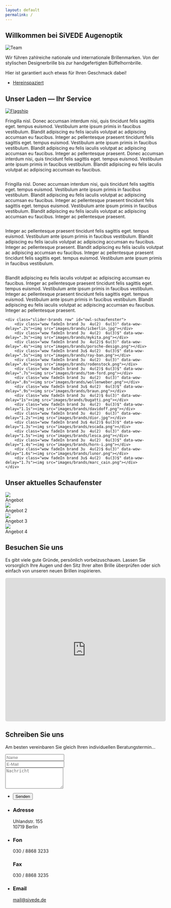 ```yaml
---
layout: default
permalink: /
---
```



<section id="one">
<h1>Willkommen bei SiVEDE Augenoptik</h1>
<span class="image right"><img src="images/background.png" alt="Team" class="image fit" /></span>
<p>Wir führen zahlreiche nationale und internationale Brillenmarken. Von der stylischen Designerbrille bis zur handgefertigten Büffelhornbrille.</p>
<p>Hier ist garantiert auch etwas für Ihren Geschmack dabei!</p>
<ul class="actions">
	<li><a href="#service" class="button icon fa-long-arrow-down">Hereinspaziert</a></li>
</ul>

</section>


<section id="service" class="wow fadeIn">
	<h2>Unser Laden &mdash; Ihr Service</h2>

<a href="images/site/US_2_SIVEDE_Details-27.jpg" class="image left thumb wow fadeIn"><img src="images/site/US_2_SIVEDE_Details-27.jpg" alt="Flagship" title="Unser Geschäft"/></a>
<!-- Weitere Bilder in der Galerie -->
<div style="display: none">
<a href="images/site/US_2_SIVEDE_Details-26.jpg" class="image left thumb"><img src="images/site/US_2_SIVEDE_Details-30.jpg" alt="Flagship" title="Unser Geschäft - vorne"/></a>
</div>

<p>Fringilla nisl. Donec accumsan interdum nisi, quis tincidunt felis sagittis eget. tempus euismod. Vestibulum ante ipsum primis in faucibus vestibulum. Blandit adipiscing eu felis iaculis volutpat ac adipiscing accumsan eu faucibus. Integer ac pellentesque praesent tincidunt felis sagittis eget. tempus euismod. Vestibulum ante ipsum primis in faucibus vestibulum. Blandit adipiscing eu felis iaculis volutpat ac adipiscing accumsan eu faucibus. Integer ac pellentesque praesent. Donec accumsan interdum nisi, quis tincidunt felis sagittis eget. tempus euismod. Vestibulum ante ipsum primis in faucibus vestibulum. Blandit adipiscing eu felis iaculis volutpat ac adipiscing accumsan eu faucibus.</p>

<a href="images/fulls/US_1_SIVEDE-8.jpg" class="image right thumb"><img src="images/fulls/US_1_SIVEDE-8.jpg" alt="" title="Der Impressionist: Pixelgenau!"/></a>
<!-- Weitere Bilder in der Galerie -->
<div style="display: none">

</div>
<p>Fringilla nisl. Donec accumsan interdum nisi, quis tincidunt felis sagittis eget. tempus euismod. Vestibulum ante ipsum primis in faucibus vestibulum. Blandit adipiscing eu felis iaculis volutpat ac adipiscing accumsan eu faucibus. Integer ac pellentesque praesent tincidunt felis sagittis eget. tempus euismod. Vestibulum ante ipsum primis in faucibus vestibulum. Blandit adipiscing eu felis iaculis volutpat ac adipiscing accumsan eu faucibus. Integer ac pellentesque praesent.</p>

<a href="images/fulls/US_3_Sivede_Technik-3.jpg" class="image left thumb"><img src="images/fulls/US_3_Sivede_Technik-3.jpg" alt="" title="El Classico" /></a>
<p>Integer ac pellentesque praesent tincidunt felis sagittis eget. tempus euismod. Vestibulum ante ipsum primis in faucibus vestibulum. Blandit adipiscing eu felis iaculis volutpat ac adipiscing accumsan eu faucibus. Integer ac pellentesque praesent. Blandit adipiscing eu felis iaculis volutpat ac adipiscing accumsan eu faucibus. Integer ac pellentesque praesent tincidunt felis sagittis eget. tempus euismod. Vestibulum ante ipsum primis in faucibus vestibulum.</p>

<a href="images/fulls/US_3_Sivede_Technik-9.jpg" class="image right thumb"><img src="images/fulls/US_3_Sivede_Technik-9.jpg" alt="" title="El Classico" /></a>
<p>Blandit adipiscing eu felis iaculis volutpat ac adipiscing accumsan eu faucibus. Integer ac pellentesque praesent tincidunt felis sagittis eget. tempus euismod. Vestibulum ante ipsum primis in faucibus vestibulum. Integer ac pellentesque praesent tincidunt felis sagittis eget. tempus euismod. Vestibulum ante ipsum primis in faucibus vestibulum. Blandit adipiscing eu felis iaculis volutpat ac adipiscing accumsan eu faucibus. Integer ac pellentesque praesent.</p>


	<div class="slider-brands row" id="owl-schaufenster">
		<div class="wow fadeIn brand 3u  4u(2)  6u(3)" data-wow-delay=".2s"><img src="images/brands/icberlin.jpg"></div>
		<div class="wow fadeIn brand 3u  4u(2)  6u(3)$" data-wow-delay=".3s"><img src="images/brands/mykita.png"></div>
		<div class="wow fadeIn brand 3u  4u(2)$ 6u(3)" data-wow-delay=".4s"><img src="images/brands/porsche-design.png"></div>
		<div class="wow fadeIn brand 3u$ 4u(2)  6u(3)$" data-wow-delay=".5s"><img src="images/brands/ray-ban.png"></div>
		<div class="wow fadeIn brand 3u  4u(2)  6u(3)" data-wow-delay=".6s"><img src="images/brands/rodenstock.png"></div>
		<div class="wow fadeIn brand 3u  4u(2)$ 6u(3)$" data-wow-delay=".7s"><img src="images/brands/tom-ford.png"></div>
		<div class="wow fadeIn brand 3u  4u(2)  6u(3)" data-wow-delay=".8s"><img src="images/brands/wollenweber.png"></div>
		<div class="wow fadeIn brand 3u$ 4u(2)  6u(3)$" data-wow-delay=".9s"><img src="images/brands/braun.png"></div>
		<div class="wow fadeIn brand 3u  4u(2)$ 6u(3)" data-wow-delay="1s"><img src="images/brands/bugatti.png"></div>
		<div class="wow fadeIn brand 3u  4u(2)  6u(3)$" data-wow-delay="1.1s"><img src="images/brands/davidoff.png"></div>
		<div class="wow fadeIn brand 3u  4u(2)  6u(3)" data-wow-delay="1.2s"><img src="images/brands/dior.jpg"></div>
		<div class="wow fadeIn brand 3u$ 4u(2)$ 6u(3)$" data-wow-delay="1.3s"><img src="images/brands/escada.png"></div>
		<div class="wow fadeIn brand 3u  4u(2)  6u(3)" data-wow-delay="1.5s"><img src="images/brands/lesca.png"></div>
		<div class="wow fadeIn brand 3u  4u(2)  6u(3)$" data-wow-delay="1.4s"><img src="images/brands/horn-i.png"></div>
		<div class="wow fadeIn brand 3u  4u(2)$ 6u(3)" data-wow-delay="1.6s"><img src="images/brands/lunor.png"></div>
		<div class="wow fadeIn brand 3u$ 4u(2)  6u(3)$" data-wow-delay="1.7s"><img src="images/brands/marc_cain.png"></div>
	</div>
</section>

<section id="schaufenster" class="wow fadeIn">
	<h2>Unser aktuelles Schaufenster</h2>
	<div class="owl-carousel poptrox-popup" id="owl-schaufenster">
		<div class="image fit"><img src="images/fulls/US_2_SIVEDE_Details-17.jpg"><div class="caption">Angebot</div></div>
		<div class="image fit"><img src="images/fulls/US_2_SIVEDE_Details-20.jpg"><div class="caption">Angebot 2</div></div>
		<div class="image fit"><img src="images/fulls/US_2_SIVEDE_Details-5.jpg"><div class="caption">Angebot 3</div></div>
		<div class="image fit"><img src="images/fulls/US_2_SIVEDE_Details-9.jpg"><div class="caption">Angebot 4</div></div>
	</div>
</section>

<section id="maps" class="wow fadeIn">
 <div>
	<h2>Besuchen Sie uns</h2>
		<p>Es gibt viele gute Gründe, persönlich vorbeizuschauen. Lassen Sie vorsorglich Ihre Augen und den Sitz Ihrer alten Brille überprüfen oder sich einfach von unseren neuen Brillen inspirieren.</p>
    <div class="12u$ embed-container maps">
			<iframe src="https://www.google.com/maps/embed?pb=!1m18!1m12!1m3!1d9715.76829556531!2d13.324670915344218!3d52.49828813664044!2m3!1f0!2f0!3f0!3m2!1i1024!2i768!4f13.1!3m3!1m2!1s0x47a850fa0ec4ceed%3A0x5a48949ecf5364c3!2sSivede+Augenoptik!5e0!3m2!1sde!2sde!4v1418805179638" width="600" height="450" frameborder="0" style="border:0;width:100% !important;min-height:450px;height:auto !important;border-radius:0.35em;"></iframe>
		</div>  
	 </div>
</section>		



<section id="contact" class="wow fadeIn">
	<h2>Schreiben Sie uns</h2>
	<p>Am besten vereinbaren Sie gleich Ihren individuellen Beratungstermin... </p>
	<div class="row">
		<div class="8u 12u$(2)">
			<form method="post" action="#">
				<div class="row uniform 50%">
					<div class="6u 12u$(3)"><input type="text" name="name" id="name" placeholder="Name" /></div>
					<div class="6u$ 12u$(3)"><input type="email" name="email" id="email" placeholder="E-Mail" /></div>
					<div class="12u$"><textarea name="message" id="message" placeholder="Nachricht" rows="4"></textarea></div>
				</div>
			</form>
			<ul class="actions">
				<li><input type="submit" value="Senden" /></li>
			</ul>
		</div>
		<div id="address" class="4u$ 12u$(2)">
			<ul class="labeled-icons">
				<li>
					<h3 class="icon fa-home"><span class="label">Adresse</span></h3>
					Uhlandstr. 155<br />
					10719 Berlin
				</li>
				<li>
					<h3 class="icon fa-mobile"><span class="label">Fon</span></h3>
					030 / 8868 3233
					<br />
					<h3 class="icon fa-fax "><span class="label">Fax</span></h3>
					030 / 8868 3235
				</li>
				<li>
					<h3 class="icon fa-envelope-o"><span class="label">Email</span></h3>
					<a href="mailto:mail@sivede.de">mail@sivede.de</a>
				</li>
			</ul>
		</div>
	</div>
</section>